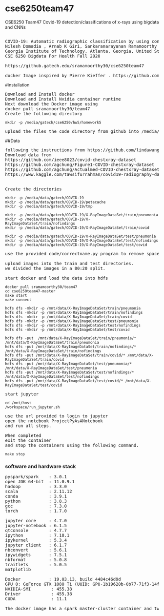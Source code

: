 # cse6250team47
CSE6250 Team47 Covid-19 detection/classifications of x-rays using bigdata and CNNs
<pre>

COVID-19: Automatic radiographic classification by using convolutional neural network variants.  
Nilesh Domadia , Arnab K Giri, Sankaranarayanan Ramamoorthy and  Srimathy Thyagarajan. 
Georgia Institute of Technology, Atlanta, Georgia, United States 
CSE 6250 Bigdata For Health Fall 2020

https://github.gatech.edu/sramamoorthy30/cse6250team47

docker Image inspired by Pierre Kieffer . https://github.com/PierreKieffer/docker-spark-yarn-cluster
</pre>


#installation

<pre>Download and Install docker
Download and Install Nvidia container runtime
Next download the Docker image using
docker pull sramamoorthy30/team47
Create the following directory
</pre>

```
mkdir -p /media/gatech/cse6250/hw5/homework5
```
<pre>
upload the files the code directory from github into /media/gatech/cse6250/hw5/homework5
</pre>

##Data
<pre>
following the instructions from https://github.com/lindawangg/COVID-Net/blob/master/create_COVIDx.ipynb
Download data from
https://github.com/ieee8023/covid-chestxray-dataset
https://github.com/agchung/Figure1-COVID-chestxray-dataset
https://github.com/agchung/Actualmed-COVID-chestxray-dataset
https://www.kaggle.com/tawsifurrahman/covid19-radiography-database


Create the directories
</pre>
```
mkdir -p /media/data/gatech/COVID-19
mkdir -p /media/data/gatech/COVID-19/petacache
mkdir -p /media/data/gatech/COVID-19/tmp

mkdir -p /media/data/gatech/COVID-19/X-RayImageDataSet/train/pneumonia  
mkdir -p /media/data/gatech/COVID-19/X-RayImageDataSet/train/nofindings
mkdir -p /media/data/gatech/COVID-19/X-RayImageDataSet/train/covid  

mkdir -p /media/data/gatech/COVID-19/X-RayImageDataSet/test/pneumonia  
mkdir -p /media/data/gatech/COVID-19/X-RayImageDataSet/test/nofindings
mkdir -p /media/data/gatech/COVID-19/X-RayImageDataSet/test/covid  
```
<pre>
use the provided code/correctname.py program to remove spaces etc in filenames of the images.

upload images into the train and test directories.
we divided the images in a 80:20 split.

start docker and load the data into hdfs
</pre>
```
docker pull sramamoorthy30/team47
cd cse6250team47-master
make start
make connect

hdfs dfs -mkdir -p /mnt/data/X-RayImageDataSet/train/pneumonia
hdfs dfs -mkdir -p /mnt/data/X-RayImageDataSet/train/nofindings
hdfs dfs -mkdir -p /mnt/data/X-RayImageDataSet/train/covid
hdfs dfs -mkdir -p /mnt/data/X-RayImageDataSet/test/pneumonia
hdfs dfs -mkdir -p /mnt/data/X-RayImageDataSet/test/nofindings
hdfs dfs -mkdir -p /mnt/data/X-RayImageDataSet/test/covid

hdfs dfs -put  /mnt/data/X-RayImageDataSet/train/pneumonia/* /mnt/data/X-RayImageDataSet/train/pneumonia   
hdfs dfs -put /mnt/data/X-RayImageDataSet/train/nofindings/* /mnt/data/X-RayImageDataSet/train/nofindings
hdfs dfs -put /mnt/data/X-RayImageDataSet/train/covid/* /mnt/data/X-RayImageDataSet/train/covid
hdfs dfs -put /mnt/data/X-RayImageDataSet/test/pneumonia/* /mnt/data/X-RayImageDataSet/test/pneumonia
hdfs dfs -put /mnt/data/X-RayImageDataSet/test/nofindings/* /mnt/data/X-RayImageDataSet/test/nofindings
hdfs dfs -put /mnt/data/X-RayImageDataSet/test/covid/* /mnt/data/X-RayImageDataSet/test/covid
```

<pre>
start jupyter
</pre>

```
cd /mnt/host
/workspace/run_jupyter.sh
```
<pre>
use the url provided to login to jupyter
open the notebook ProjectPyAsANotebook
and run all steps.

When completed
exit the container
and stop the containers using the following command.
</pre>
```
make stop
```
### software and hardware stack
<pre>
pyspark/spark    : 3.0.1 
open JDK 64-bit  : 11.0.9.1
hadoop           : 3.3.0 
scala            : 2.11.12 
conda            : 3.9.1 
python           : 3.8.3 
gcc              : 7.3.0 
torch            : 1.7.0

jupyter core     : 4.7.0
jupyter-notebook : 6.1.5
qtconsole        : 4.7.7
ipython          : 7.18.1
ipykernel        : 5.3.4
jupyter client   : 6.1.7
nbconvert        : 5.6.1
ipywidgets       : 7.5.1
nbformat         : 5.0.8
traitlets        : 5.0.5
matplotlib

Docker           : 19.03.13, build 4484c46d9d
GPU 0: GeForce GTX 1080 Ti (UUID: GPU-1b19620b-0b77-71f3-14fb-bb0ebba1468f)
NVIDIA-SMI        : 455.38       
Driver            : 455.38       
CUDA              : 11.1

The docker image has a spark master-cluster container and two slave containers

</pre>
